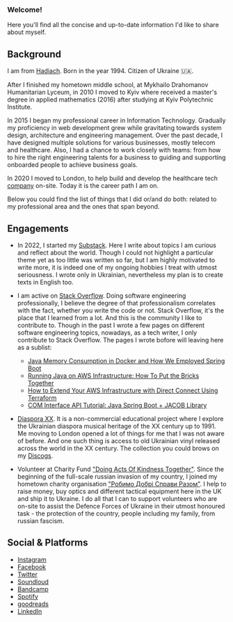 ### Welcome!

Here you'll find all the concise and up-to-date information I'd like to share about myself.

## Background

I am from [Hadiach](https://goo.gl/maps/FM6Pc3h8erwBUKUj7). Born in the year 1994. Citizen of Ukraine 🇺🇦.

After I finished my hometown middle school, at Mykhailo Drahomanov Humanitarian Lyceum, in 2010 I moved to Kyiv where received a master's degree in applied mathematics (2016) after studying at Kyiv Polytechnic Institute.

In 2015 I began my professional career in Information Technology. Gradually my proficiency in web development grew while gravitating towards system design, architecture and engineering management. Over the past decade, I have designed multiple solutions for various businesses, mostly telecom and healthcare. Also, I had a chance to work closely with teams: from how to hire the right engineering talents for a business to guiding and supporting onboarded people to achieve business goals.

In 2020 I moved to London, to help build and develop the healthcare tech [company](https://cthesigns.co.uk) on-site. Today it is the career path I am on.

Below you could find the list of things that I did or/and do both: related to my professional area and the ones that span beyond.

## Engagements

* In 2022, I started my [Substack](https://povisenko.substack.com). Here I write about topics I am curious and reflect about the world. Though I could not highlight a particular theme yet as too little was written so far, but I am highly motivated to write more, it is indeed one of my ongoing hobbies I treat with utmost seriousness. I wrote only in Ukrainian, nevertheless my plan is to create texts in English too. 

* I am active on [Stack Overflow](https://stackoverflow.com/users/2852528/serhii-povisenko). Doing software engineering professionally, I believe the degree of that professionalism correlates with the fact, whether you write the code or not. Stack Overflow, it's the place that I learned from a lot. And this is the community I like to contribute to. Though in the past I wrote a few pages on different software engineering topics, nowadays, as a tech writer, I only contribute to Stack Overflow. The pages I wrote bofore will leaving here as a sublist:
  * [Java Memory Consumption in Docker and How We Employed Spring Boot](https://dzone.com/articles/how-to-decrease-jvm-memory-consumption-in-docker-u)
  * [Running Java on AWS Infrastructure: How To Put the Bricks Together](https://dzone.com/articles/architecture-for-your-startup-or-how-to-put-sticks)
  * [How to Extend Your AWS Infrastructure with Direct Connect Using Terraform](https://www.freecodecamp.org/news/how-to-extend-your-aws-infrastructure/)
  * [COM Interface API Tutorial: Java Spring Boot + JACOB Library](https://www.freecodecamp.org/news/interface-in-java-tutorial-how-to-call-the-com-interface-spring-boot-jacob-library/)

* [Diaspora XX](https://soundcloud.com/diasporaxx). It is a non-commercial educational project where I explore the Ukrainian diaspora musical heritage of the XX century up to 1991. Me moving to London opened a lot of things for me that I was not aware of before. And one such thing is access to old Ukrainian vinyl released across the world in the XX century. The collection you could brows on my [Discogs](https://www.discogs.com/user/povisenko/collection).

* Volunteer at Charity Fund ["Doing Acts Of Kindness Together"](https://youcontrol.com.ua/en/catalog/company_details/44798488/). Since the beginning of the full-scale russian invasion of my country, I joined my hometown charity organisation ["Робимо Добрі Справи Разом"](https://www.instagram.com/dobri_spravy_hadiach/). I help to raise money, buy optics and different tactical equipment here in the UK and ship it to Ukraine. I do all that I can to support volunteers who are on-site to assist the Defence Forces of Ukraine in their utmost honoured task - the protection of the country, people including my family, from russian fascism.

## Social & Platforms
* [Instagram](https://www.instagram.com/povisenko) 
* [Facebook](https://www.facebook.com/spovisenko)
* [Twitter](https://twitter.com/povisenko)
* [Soundloud](https://soundcloud.com/povisenko)
* [Bandcamp](https://bandcamp.com/povisenko)
* [Spotify](https://open.spotify.com/user/4g8rwtaggbqujdl0qwkpqlu0h)
* [goodreads](https://www.goodreads.com/user/show/123456509-serhii-pov-senko)
* [LinkedIn](https://www.linkedin.com/in/povisenko/)
